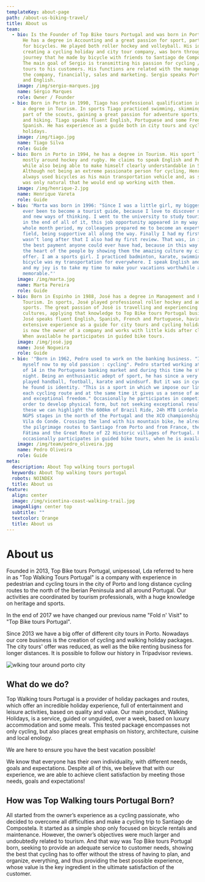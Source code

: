 ```yaml
---
templateKey: about-page
path: /about-us-biking-travel/
title: About us
team:
  - bio: Is the Founder of Top Bike tours Portugal and was born in Portugal in 1981.
      He has a degree in Accounting and a great passion for sport, particularly
      for bicycles. He played both roller hockey and volleyball. His idea, of
      creating a cycling holiday and city tour company, was born through a
      journey that he made by bicycle with friends to Santiago de Compostela.
      The main goal of Sergio is transmitting his passion for cycling / city
      tours to his customers. His functions are related with the management of
      the company, financially, sales and marketing. Sergio speaks Portuguese
      and English.
    image: /img/sergio-marques.jpg
    name: Sérgio Marques
    role: Owner / Founder
  - bio: Born in Porto in 1990, Tiago has professional qualification in Tourism and
      a degree in Tourism. In sports Tiago practiced swimming, skimming and was
      part of the scouts, gaining a great passion for adventure sports, outdoors
      and hiking. Tiago speaks fluent English, Portuguese and some French and
      Spanish. He has experience as a guide both in city tours and cycling
      holidays.
    image: /img/tiago.jpg
    name: Tiago Silva
    role: Guide
  - bio: Born in Porto in 1994, he has a degree in Tourism. His sport life revolved
      mostly around hockey and rugby. He claims to speak English and Portuguese,
      while also being able to make himself clearly understandable in Spanish.
      Although not being an extreme passionate person for cycling, Henrique as
      always used bicycles as his main transportation vehicle and, as such, it
      was only natural that he would end up working with them.
    image: /img/henrique-2.jpg
    name: Henrique Vareta
    role: Guide
  - bio: 'Marta was born in 1996: "Since I was a little girl, my biggest dream has
      ever been to become a tourist guide, because I love to discover new people
      and new ways of thinking. I went to the university to study tourism and,
      in the end of all of it, this job opportunity appeared in my way. During a
      whole month period, my colleagues prepared me to become an expert in this
      field, being supportive all along the way. Finally I had my first tour. It
      wasn’t long after that I also had my first review. That was, in itself,
      the best payment anyone could ever have had, because in this way I touched
      the heart of the people by showing them the amazing culture my city has to
      offer. I am a sports girl. I practiced badminton, karate, swimming and the
      bicycle was my transportation for everywhere. I speak English and Spanish,
      and my joy is to take my time to make your vacations worthwhile and
      memorable."'
    image: /img/marta.jpg
    name: Marta Pereira
    role: Guide
  - bio: Born in Espinho in 1988, José has a degree in Management and Planning in
      Tourism. In sports, José played professional roller hockey and adventure
      sports. The great passion of José is travelling and experiencing different
      cultures, applying that knowledge to Top Bike tours Portugal business.
      José speaks fluent English, Spanish, French and Portuguese, having
      extensive experience as a guide for city tours and cycling holidays. José
      is now the owner of a company and works with little kids after classes.
      When available he participates in guided bike tours.
    image: /img/josé.jpg
    name: José Nogueira
    role: Guide
  - bio: '"Born in 1962, Pedro used to work on the banking business. "I dedicate
      myself now to my old passion : cycling". Pedro started working at the age
      of 14 in the Portuguese banking market and during this time he studied at
      night. Being an enthusiastic adept of sport, he has since a very young age
      played handball, football, karate and windsurf. But it was in cycling that
      he found is identity. "This is a sport in which we impose our limit in
      each cycling route and at the same time it gives us a sense of adrenaline
      and exceptional freedom." Occasionally he participates in competitions in
      order to develop physical form, but not seeking exceptional results. From
      these we can highlight the 600km of Brazil Ride, 24h MTB Lordelo , the
      NGPS stages in the north of the Portugal and the XCO championship from
      Vila do Conde. Crossing the land with his mountain bike, he already cycled
      the pilgrimage routes to Santiago from Porto and from France, the paths to
      Fátima and the Great Route of 22 Historic villages of Portugal. Pedro
      occasionally participates in guided bike tours, when he is available.'
    image: /img/team/pedro_oliveira.jpg
    name: Pedro Oliveira
    role: Guide
meta:
  description: About Top walking tours portugal
  keywords: About Top walking tours portugal
  robots: NOINDEX
  title: About us
feature:
  align: center
  image: /img/vicentina-coast-walking-trail.jpg
  imageAlign: center top
  subtitle: ""
  textcolor: Orange
  title: About us
---
```

# About us

Founded in 2013, Top Bike tours Portugal, unipessoal, Lda referred to here in as "Top Walking Tours Portugal" is a company with experience in pedestrian and cycling tours in the city of Porto and long distance cycling routes to the north of the Iberian Peninsula and all around Portugal. Our activities are coordinated by tourism professionals, with a huge knowledge on heritage and sports.

In the end of 2017 we have changed our previous name "Fold n' Visit" to "Top Bike tours Portugal".

Since 2013 we have a big offer of different city tours in Porto. Nowadays our core business is the creation of cycling and walking holiday packages. The city tours' offer was reduced, as well as the bike renting business for longer distances. It is possible to follow our history in Tripadvisor reviews.

![wlking tour around porto city](/img/walking-hiking-portugal.jpg "wlking tour around porto city")

## What do we do?

Top Walking tours Portugal is a provider of holiday packages and routes, which offer an incredible holiday experience, full of entertainment and leisure activities, based on quality and value. Our main product, Walking Holidays, is a service, guided or unguided, over a week, based on luxury accommodation and some meals. This tested package encompasses not only cycling, but also places great emphasis on history, architecture, cuisine and local enology.

We are here to ensure you have the best vacation possible!

We know that everyone has their own individuality, with different needs, goals and expectations. Despite all of this, we believe that with our experience, we are able to achieve client satisfaction by meeting those needs, goals and expectations!

## How was Top Walking tours Portugal Born?

All started from the owner’s experience as a cycling passionate, who decided to overcome all difficulties and make a cycling trip to Santiago de Compostela. It started as a simple shop only focused on bicycle rentals and maintenance. However, the owner’s objectives were much larger and undoubtedly related to tourism. And that way was Top Bike tours Portugal born, seeking to provide an adequate service to customer needs, showing the best that cycling has to offer without the stress of having to plan, and organize, everything, and thus providing the best possible experience, whose value is the key ingredient in the ultimate satisfaction of the customer.